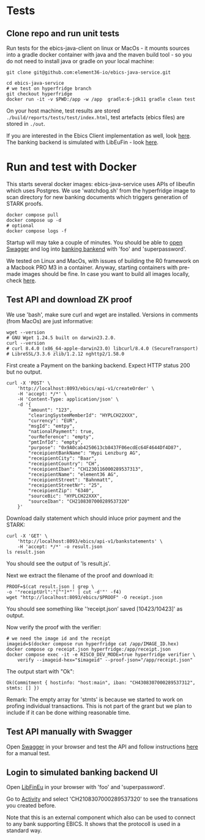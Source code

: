 # Tests


## Clone repo and run unit tests 

Run tests for the ebics-java-client on linux or MacOs - it mounts sources into a gradle docker container with java and the maven build tool - so you do not need to install java or gradle on your local machine:

    git clone git@github.com:element36-io/ebics-java-service.git

    cd ebics-java-service
    # we test on hyperfridge branch
    git checkout hyperfridge
    docker run -it -v $PWD:/app -w /app  gradle:6-jdk11 gradle clean test


On your host machine, test results are stored `./build/reports/tests/test/index.html`, test artefacts (ebics files) are stored in `./out`. 

If you are interested in the Ebics Client implementation as well, look [here](https://github.com/element36-io/ebics-java-client/blob/master/README.md).
The banking backend is simulated with LibEuFin - look [here](https://github.com/element36-io/LibEuFin). 

# Run and test with Docker 

This starts several docker images: ebics-java-service uses APIs of libeufin which uses Postgres. We use 'watchdog.sh' from the hyperfridge image to scan directory for new banking documents which triggers generation of STARK proofs.  
    
    docker compose pull
    docker compose up -d
    # optional
    docker compose logs -f

Startup will may take a couple of minutes. You should be able to [open Swagger](http://localhost:8093/ebics/swagger-ui/?url=/ebics/v2/api-docs/) and log into [banking bankend](manual/manual.md) with 'foo' and 'superpassword'.

We tested on Linux and MacOs, with issues of building the R0 framework on a Macbook PRO M3 in a container. Anyway, starting containers with pre-made images should be fine. In case you want to build all images locally, check [here](docker-build.md). 

## Test API and download ZK proof

We use 'bash', make sure curl and wget are installed. Versions in comments (from MacOs) are just informative: 


    wget --version
    # GNU Wget 1.24.5 built on darwin23.2.0.
    curl --version
    # curl 8.4.0 (x86_64-apple-darwin23.0) libcurl/8.4.0 (SecureTransport) 
    # LibreSSL/3.3.6 zlib/1.2.12 nghttp2/1.58.0



First create a Payment on the banking backend. Expect HTTP status 200 but no output. 

    curl -X 'POST' \
        'http://localhost:8093/ebics/api-v1/createOrder' \
        -H 'accept: */*' \
        -H 'Content-Type: application/json' \
        -d '{
            "amount": "123",
            "clearingSystemMemberId": "HYPLCH22XXX",
            "currency": "EUR",
            "msgId": "emtpy",
            "nationalPayment": true,
            "ourReference": "empty",
            "pmtInfId": "empty",
            "purpose": "0x9A0cab4250613cb8437F06ecdEc64F4644Df4D87",
            "receipientBankName": "Hypi Lenzburg AG",
            "receipientCity": "Baar",
            "receipientCountry": "CH",
            "receipientIban": "CH1230116000289537313",
            "receipientName": "element36 AG",
            "receipientStreet": "Bahnmatt",
            "receipientStreetNr": "25",
            "receipientZip": "6340",
            "sourceBic": "HYPLCH22XXX",
            "sourceIban": "CH2108307000289537320"
        }'

Download daily statement which should inluce prior payment and the STARK: 

    curl -X 'GET' \
        'http://localhost:8093/ebics/api-v1/bankstatements' \
        -H 'accept: */*' -o result.json
    ls result.json


You should see the output of 'ls result.js'. 

Next we extract the filename of the proof and download it: 

    PROOF=$(cat result.json | grep \
    -o '"receiptUrl":"[^"]*"' | cut -d'"' -f4)
    wget "http://localhost:8093/ebics/$PROOF" -O receipt.json

You should see something like '‘receipt.json’ saved [10423/10423]' as output. 

Now verify the proof with the verifier: 

    # we need the image id and the receipt
    imageid=$(docker compose run hyperfridge cat /app/IMAGE_ID.hex)
    docker compose cp receipt.json hyperfridge:/app/receipt.json 
    docker compose exec -it -e RISC0_DEV_MODE=true hyperfridge verifier \
        verify --imageid-hex="$imageid" --proof-json="/app/receipt.json"

The output start with "Ok": 

    Ok(Commitment { hostinfo: "host:main", iban: "CH4308307000289537312", stmts: [] })

Remark: The empty array for 'stmts' is because we started to work on profing individual transactions. 
This is not part of the grant but we plan to include if it can be done withing reasonable time.   

## Test API manually with Swagger

Open [Swagger](http://localhost:8093/ebics/swagger-ui/?url=/ebics/v2/api-docs/) in your
browser and test the API and follow instructions [here](manual/manual.md) for a manual test.


## Login to simulated banking backend UI

Open [LibFinEu](http://localhost:3000) in your
browser with 'foo' and 'superpassword'. 

Go to [Activity](http://localhost:3000/activity) and select 'CH2108307000289537320' to see the transations you created before. 

Note that this is an external component which also can be used to connect to any bank supporting EBICS. It shows that the protocoll is used in a standard way. 
